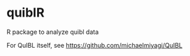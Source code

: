 # quiblR
R package to analyze quibl data

For QuIBL itself, see https://github.com/michaelmiyagi/QuIBL
